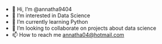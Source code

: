 - 👋 Hi, I’m @annatha9404
- 👀 I’m interested in Data Science
- 🌱 I’m currently learning Python
- 💞️ I’m looking to collaborate on projects about data science
- 📫 How to reach me annatha04@hotmail.com

<!---
annatha9404/annatha9404 is a ✨ special ✨ repository because its `README.md` (this file) appears on your GitHub profile.
You can click the Preview link to take a look at your changes.
--->
